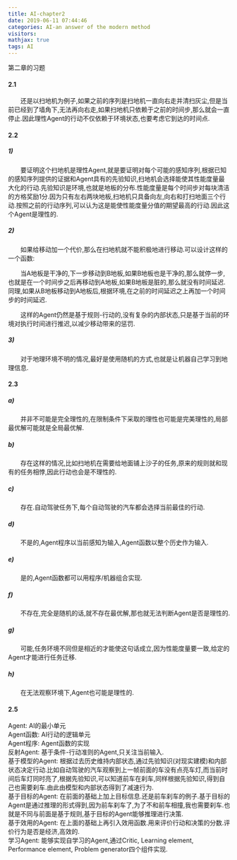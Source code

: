 ```yaml
---
title: AI-chapter2
date: 2019-06-11 07:44:46
categories: AI-an answer of the modern method
visitors: 
mathjax: true
tags: AI
---
```

第二章的习题

#### 2.1
&emsp;&emsp;还是以扫地机为例子,如果之前的序列是扫地机一直向右走并清扫灰尘,但是当前已经到了墙角下,无法再向右走,如果扫地机只依赖于之前的时间步,那么就会一直停止.因此理性Agent的行动不仅依赖于环境状态,也要考虑它到达的时间点.

<!--more-->

#### 2.2
##### 1)
&emsp;&emsp;要证明这个扫地机是理性Agent,就是要证明对每个可能的感知序列,根据已知的感知序列提供的证据和Agent具有的先验知识,扫地机会选择能使其性能度量最大化的行动.先验知识是环境,也就是地板的分布.性能度量是每个时间步对每块清洁的方格奖励1分.因为只有左右两块地板,扫地机只具备向左,向右和打扫地面三个行动.按照之前的行动序列,可以认为这是能使性能度量分值的期望最高的行动.因此这个Agent是理性的.
##### 2)
&emsp;&emsp;如果给移动加一个代价,那么在扫地机就不能积极地进行移动.可以设计这样的一个函数:

&emsp;&emsp;当A地板是干净的,下一步移动到B地板,如果B地板也是干净的,那么就停一步,也就是在一个时间步之后再移动到A地板,如果B地板是脏的,那么就没有时间延迟.同理,如果从B地板移动到A地板后,根据环境,在之前的时间延迟之上再加一个时间步的时间延迟.

&emsp;&emsp;这样的Agent仍然是基于规则-行动的,没有复杂的内部状态,只是基于当前的环境对执行时间进行推迟,以减少移动带来的惩罚.
##### 3)
&emsp;&emsp;对于地理环境不明的情况,最好是使用随机的方式,也就是让机器自己学习到地理信息.
#### 2.3
##### a)
&emsp;&emsp;并非不可能是完全理性的,在限制条件下采取的理性也可能是完美理性的,局部最优解可能就是全局最优解.
##### b)
&emsp;&emsp;存在这样的情况,比如扫地机在需要给地面铺上沙子的任务,原来的规则就和现有的任务相悖,因此行动也会是不理性的.
##### c)
&emsp;&emsp;存在.自动驾驶任务下,每个自动驾驶的汽车都会选择当前最佳的行动.
##### d)
&emsp;&emsp;不是的,Agent程序以当前感知为输入,Agent函数以整个历史作为输入.
##### e)
&emsp;&emsp;是的,Agent函数都可以用程序/机器组合实现.
##### f)
&emsp;&emsp;不存在,完全是随机的话,就不存在最优解,那也就无法判断Agent是否是理性的.
##### g)
&emsp;&emsp;可能,任务环境不同但是相近的才能使这句话成立,因为性能度量要一致,给定的Agent才能进行任务迁移.
##### h)
&emsp;&emsp;在无法观察环境下,Agent也可能是理性的.
#### 2.5
Agent: AI的最小单元 \
Agent函数: AI行动的逻辑单元 \
Agent程序: Agent函数的实现 \
反射Agent: 基于条件-行动准则的Agent,只关注当前输入. \
基于模型的Agent: 根据过去历史维持内部状态,通过先验知识(对现实建模)和内部状态决定行动.比如自动驾驶的汽车观察到上一帧前面的车没有点亮车灯,而当前时间后车灯同时亮了,根据先验知识,可以知道前车在刹车,同样根据先验知识,得到自己也需要刹车.由此由模型和内部状态得到了减速行为. \
基于目标的Agent: 在前面的基础上加上目标信息.还是前车刹车的例子.基于目标的Agent是通过推理的形式得到,因为前车刹车了,为了不和前车相撞,我也需要刹车.也就是不同与前面是基于规则,基于目标的Agent能够推理进行决策. \
基于效用的Agent: 在上面的基础上再引入效用函数.用来评价行动和决策的分数.评价行为是否是经济,高效的. \
学习Agent: 能够实现自学习的Agent,通过Critic, Learning element, Performance element, Problem generator四个组件实现.